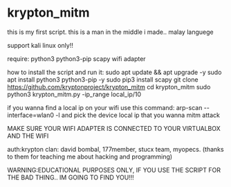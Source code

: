 # krypton_mitm
this is my first script. this is a man in the middle i made.. malay languege

support kali linux only!!

require:
python3
python3-pip
scapy
wifi adapter

how to install the script and run it:
sudo apt update && apt upgrade -y
sudo apt install python3 python3-pip  -y
sudo pip3 install scapy
git clone https://github.com/kryptonproject/krypton_mitm
cd krypton_mitm
sudo python3 krypton_mitm.py -ip_range local_ip/10

if you wanna find a local ip on your wifi use this command:
arp-scan --interface=wlan0 -l
and pick the device local ip that you wanna mitm attack

MAKE SURE YOUR WIFI ADAPTER IS CONNECTED TO YOUR VIRTUALBOX AND THE WIFI


auth:krypton
clan: david bombal, 177member, stucx team, myopecs. (thanks to them for teaching me about hacking and programming)

WARNING:EDUCATIONAL PURPOSES ONLY, IF YOU USE THE SCRIPT FOR THE BAD THING.. IM GOING TO FIND YOU!!!
